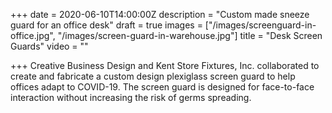 +++
date = 2020-06-10T14:00:00Z
description = "Custom made sneeze guard for an office desk"
draft = true
images = ["/images/screenguard-in-office.jpg", "/images/screen-guard-in-warehouse.jpg"]
title = "Desk Screen Guards"
video = ""

+++
Creative Business Design and Kent Store Fixtures, Inc. collaborated to create and fabricate a custom design plexiglass screen guard to help offices adapt to COVID-19. The screen guard is designed for face-to-face interaction without increasing the risk of germs spreading.